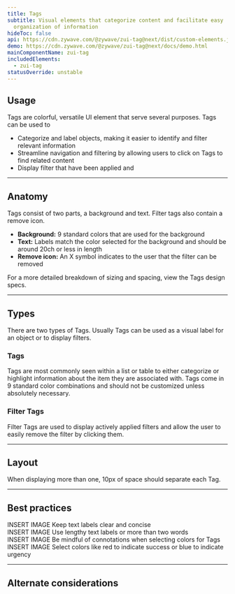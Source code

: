 ```yaml
---
title: Tags
subtitle: Visual elements that categorize content and facilitate easy
  organization of information
hideToc: false
api: https://cdn.zywave.com/@zywave/zui-tag@next/dist/custom-elements.json
demo: https://cdn.zywave.com/@zywave/zui-tag@next/docs/demo.html
mainComponentName: zui-tag
includedElements:
  - zui-tag
statusOverride: unstable
---
```

## Usage

Tags are colorful, versatile UI element that serve several purposes. Tags can be used to

* Categorize and label objects, making it easier to identify and filter relevant information
* Streamline navigation and filtering by allowing users to click on Tags to find related content
* Display filter that have been applied and 

- - -

## Anatomy

Tags consist of two parts, a background and text. Filter tags also contain a remove icon.

* **Background:** 9 standard colors that are used for the background
* **Text:** Labels match the color selected for the background and should be around 20ch or less in length
* **Remove icon:** An X symbol indicates to the user that the filter can be removed

F﻿or a more detailed breakdown of sizing and spacing, view the Tags design specs.

- - -

## Types

There are two types of Tags. Usually Tags can be used as a visual label for an object or to display filters.

### Tags

Tags are most commonly seen within a list or table to either categorize or highlight information about the item they are associated with. Tags come in 9 standard color combinations and should not be customized unless absolutely necessary. 

### Filter Tags

Filter Tags are used to display actively applied filters and allow the user to easily remove the filter by clicking them.

- - -

## Layout

When displaying more than one, 10px of space should separate each Tag.

- - -

## Best practices

<docs-grid columns="2">
<div>
INSERT IMAGE

<docs-do>
Keep text labels clear and concise
</docs-do>
</div>

<div>
INSERT IMAGE

<docs-do-not>
Use lengthy text labels or more than two words
</docs-do-not>
</div>
</docs-grid>

<docs-spacer size="large">
</docs-spacer>


<docs-grid columns="2">
<div>
INSERT IMAGE

<docs-do>
Be mindful of connotations when selecting colors for Tags
</docs-do>
</div>

<div>
INSERT IMAGE

<docs-do-not>
Select colors like red to indicate success or blue to indicate urgency
</docs-do-not>
</div>
</docs-grid>

- - -

## Alternate considerations